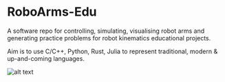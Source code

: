 # RoboArms-Edu
A software repo for controlling, simulating, visualising robot arms and generating practice problems for robot kinematics educational projects. 

Aim is to use C/C++, Python, Rust, Julia to represent traditional, modern &amp; up-and-coming languages.

![alt text](https://github.com/HWU-Robo/RoboArms-Edu/blob/main/planning/RoboArm_Vizion.png?raw=true)
